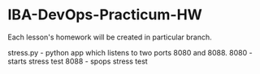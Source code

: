 # IBA-DevOps-Practicum-HW
Each lesson's homework will be created in particular branch.

stress.py - python app which listens to two ports 8080 and 8088.
8080 - starts stress test
8088 - spops stress test
